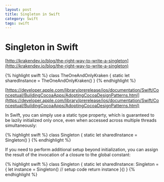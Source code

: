 ```yaml
---
layout: post
title: Singleton in Swift
category: Swift
tags: swift
---
```


# Singleton in Swift


 [http://krakendev.io/blog/the-right-way-to-write-a-singleton](http://krakendev.io/blog/the-right-way-to-write-a-singleton)

{% highlight swift %}
class TheOneAndOnlyKraken {
    static let sharedInstance = TheOneAndOnlyKraken()
}
{% endhighlight %}

 [https://developer.apple.com/library/prerelease/ios/documentation/Swift/Conceptual/BuildingCocoaApps/AdoptingCocoaDesignPatterns.html](https://developer.apple.com/library/prerelease/ios/documentation/Swift/Conceptual/BuildingCocoaApps/AdoptingCocoaDesignPatterns.html)  


In Swift, you can simply use a static type property, which is guaranteed to be lazily initialized only once, even when accessed across multiple threads simultaneously:

{% highlight swift %}
class Singleton {
    static let sharedInstance = Singleton()
}
{% endhighlight %}

If you need to perform additional setup beyond initialization, you can assign the result of the invocation of a closure to the global constant:

{% highlight swift %}
class Singleton {
    static let sharedInstance: Singleton = {
        let instance = Singleton()
        // setup code
        return instance
    }()
}
{% endhighlight %}

